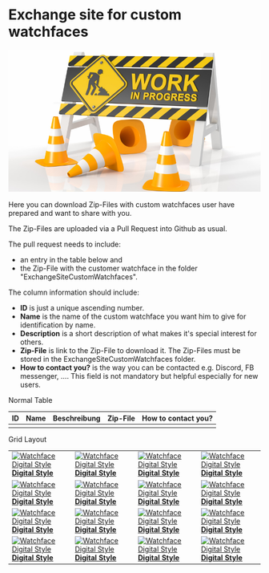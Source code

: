 # Exchange site for custom watchfaces

![limiting-work-in-progress.jpg](../images/limiting-work-in-progress.jpg)

Here you can download Zip-Files with custom watchfaces user have prepared and want to share with you.

The Zip-Files are uploaded via a Pull Request into Github as usual.

The pull request needs to include:

- an entry in the table below and
- the Zip-File with the customer watchface in the folder "ExchangeSiteCustomWatchfaces".

The column information should include:

- **ID** is just a unique ascending number.
- **Name** is the name of the custom watchface you want him to give for identification by name.
- **Description** is a short description of what makes it's special interest for others.
- **Zip-File** is link to the Zip-File to download it. The Zip-Files must be stored in the ExchangeSiteCustomWatchfaces folder.
- **How to contact you?** is the way you can be contacted e.g. Discord, FB messenger, .... This field is not mandatory but helpful especially for new users.

Normal Table

| ID | Name | Beschreibung | Zip-File | How to contact you? |
| -- | ---- | ------------ | -------- | ------------------- |
|    |      |              |          |                     |


Grid Layout

|                                                                                                                                              |                                                                                                                                              |                                                                                                                                              |                                                                                                                                              |
| -------------------------------------------------------------------------------------------------------------------------------------------- | -------------------------------------------------------------------------------------------------------------------------------------------- | -------------------------------------------------------------------------------------------------------------------------------------------- | -------------------------------------------------------------------------------------------------------------------------------------------- |
| [![Watchface Digital Style](../images/Watchface_DigitalStyle.png) <br> **Digital Style**](../ExchangeSiteCustomWatchfaces/AAPS-V2.zip) | [![Watchface Digital Style](../images/Watchface_DigitalStyle.png) <br> **Digital Style**](../ExchangeSiteCustomWatchfaces/AAPS-V2.zip) | [![Watchface Digital Style](../images/Watchface_DigitalStyle.png) <br> **Digital Style**](../ExchangeSiteCustomWatchfaces/AAPS-V2.zip) | [![Watchface Digital Style](../images/Watchface_DigitalStyle.png) <br> **Digital Style**](../ExchangeSiteCustomWatchfaces/AAPS-V2.zip) |
| [![Watchface Digital Style](../images/Watchface_DigitalStyle.png) <br> **Digital Style**](../ExchangeSiteCustomWatchfaces/AAPS-V2.zip) | [![Watchface Digital Style](../images/Watchface_DigitalStyle.png) <br> **Digital Style**](../ExchangeSiteCustomWatchfaces/AAPS-V2.zip) | [![Watchface Digital Style](../images/Watchface_DigitalStyle.png) <br> **Digital Style**](../ExchangeSiteCustomWatchfaces/AAPS-V2.zip) | [![Watchface Digital Style](../images/Watchface_DigitalStyle.png) <br> **Digital Style**](../ExchangeSiteCustomWatchfaces/AAPS-V2.zip) |
| [![Watchface Digital Style](../images/Watchface_DigitalStyle.png) <br> **Digital Style**](../ExchangeSiteCustomWatchfaces/AAPS-V2.zip) | [![Watchface Digital Style](../images/Watchface_DigitalStyle.png) <br> **Digital Style**](../ExchangeSiteCustomWatchfaces/AAPS-V2.zip) | [![Watchface Digital Style](../images/Watchface_DigitalStyle.png) <br> **Digital Style**](../ExchangeSiteCustomWatchfaces/AAPS-V2.zip) | [![Watchface Digital Style](../images/Watchface_DigitalStyle.png) <br> **Digital Style**](../ExchangeSiteCustomWatchfaces/AAPS-V2.zip) |
| [![Watchface Digital Style](../images/Watchface_DigitalStyle.png) <br> **Digital Style**](../ExchangeSiteCustomWatchfaces/AAPS-V2.zip) | [![Watchface Digital Style](../images/Watchface_DigitalStyle.png) <br> **Digital Style**](../ExchangeSiteCustomWatchfaces/AAPS-V2.zip) | [![Watchface Digital Style](../images/Watchface_DigitalStyle.png) <br> **Digital Style**](../ExchangeSiteCustomWatchfaces/AAPS-V2.zip) | [![Watchface Digital Style](../images/Watchface_DigitalStyle.png) <br> **Digital Style**](../ExchangeSiteCustomWatchfaces/AAPS-V2.zip) |
